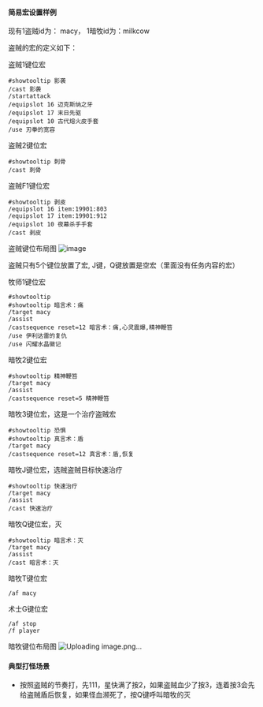 #### 简易宏设置样例
现有1盗贼id为： macy， 1暗牧id为：milkcow

盗贼的宏的定义如下：

盗贼1键位宏
```
#showtooltip 影袭
/cast 影袭
/startattack
/equipslot 16 迈克斯纳之牙
/equipslot 17 末日先驱
/equipslot 10 古代熔火皮手套
/use 刃拳的宽容
```
盗贼2键位宏 

```
#showtooltip 刺骨
/cast 刺骨
```

盗贼F1键位宏

```
#showtooltip 剥皮
/equipslot 16 item:19901:803
/equipslot 17 item:19901:912
/equipslot 10 夜幕杀手手套
/cast 剥皮
```

盗贼键位布局图
![image](https://user-images.githubusercontent.com/7961235/194619522-7196bd0a-2d71-4150-a087-4f9aeb98081d.png)


盗贼只有5个键位放置了宏, J键，Q键放置是空宏（里面没有任务内容的宏）

牧师1键位宏

```
#showtooltip 
#showtooltip 暗言术：痛
/target macy
/assist
/castsequence reset=12 暗言术：痛,心灵震爆,精神鞭笞
/use 伊利达雷的复仇
/use 闪耀水晶徽记
```

暗牧2键位宏

```
#showtooltip 精神鞭笞
/target macy
/assist
/castsequence reset=5 精神鞭笞

```

暗牧3键位宏，这是一个治疗盗贼宏

```
#showtooltip 恐惧
#showtooltip 真言术：盾
/target macy
/castsequence reset=12 真言术：盾,恢复

```

暗牧J键位宏，选贼盗贼目标快速治疗

```
#showtooltip 快速治疗
/target macy
/assist
/cast 快速治疗
```

暗牧Q键位宏，灭

```
#showtooltip 暗言术：灭
/target macy
/assist
/cast 暗言术：灭
```


暗牧T键位宏

```
/af macy
```
术士G键位宏

```
/af stop
/f player
```
暗牧键位布局图
![Uploading image.png…]()


#### 典型打怪场景
- 按照盗贼的节奏打，先111，星快满了按2，如果盗贼血少了按3，连着按3会先给盗贼盾后恢复，如果怪血濒死了，按Q键呼叫暗牧的灭
